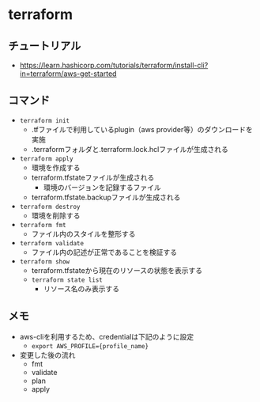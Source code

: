 # terraform
## チュートリアル
- https://learn.hashicorp.com/tutorials/terraform/install-cli?in=terraform/aws-get-started

## コマンド
- `terraform init`
  - .tfファイルで利用しているplugin（aws provider等）のダウンロードを実施
  - .terraformフォルダと.terraform.lock.hclファイルが生成される
- `terraform apply`
  - 環境を作成する
  - terraform.tfstateファイルが生成される
    - 環境のバージョンを記録するファイル
  - terraform.tfstate.backupファイルが生成される
- `terraform destroy`
  - 環境を削除する
- `terraform fmt`
  - ファイル内のスタイルを整形する
- `terraform validate`
  - ファイル内の記述が正常であることを検証する
- `terraform show`
  - terraform.tfstateから現在のリソースの状態を表示する
  - `terraform state list`
    - リソース名のみ表示する

## メモ
- aws-cliを利用するため、credentialは下記のように設定
  - `export AWS_PROFILE={profile_name}`
- 変更した後の流れ
  - fmt
  - validate
  - plan
  - apply